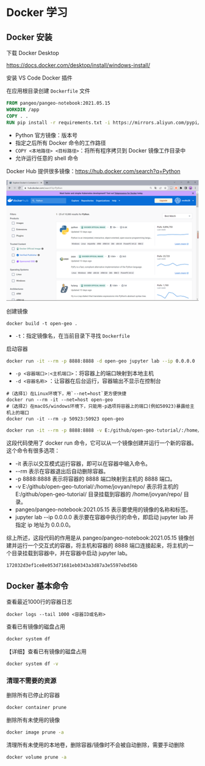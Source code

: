 # Docker 学习



## Docker 安装

下载 Docker Desktop

https://docs.docker.com/desktop/install/windows-install/



安装 VS Code Docker 插件



在应用根目录创建 `Dockerfile` 文件

```dockerfile
FROM pangeo/pangeo-notebook:2021.05.15
WORKDIR /app
COPY . .
RUN pip install -r requirements.txt -i https://mirrors.aliyun.com/pypi/simple/
```

- Python 官方镜像：版本号
- 指定之后所有 Docker 命令的工作路径
- `COPY <本地路径> <目标路径>`：将所有程序拷贝到 Docker 镜像工作目录中
- 允许运行任意的 shell 命令

Docker Hub 提供很多镜像：https://hub.docker.com/search?q=Python

![image-20230426144654613](./imgs/image-20230426144654613.png)



创建镜像

```
docker build -t open-geo .
```

- `-t`：指定镜像名，在当前目录下寻找 `Dockerfile`



启动容器

```sh
docker run -it --rm -p 8888:8888 -d open-geo jupyter lab --ip 0.0.0.0
```

- `-p <容器端口>:<主机端口>`：将容器上的端口映射到本地主机
- `-d <容器名称>` ：让容器在后台运行，容器输出不显示在控制台



```
#（选择1）在Linux环境下，用`--net=host`更方便快捷
docker run --rm -it --net=host open-geo
#（选择2）在macOS/windows环境下，只能用-p选项将容器上的端口(例如50923)暴露给主机上的端口
docker run -it --rm -p 50923:50923 open-geo
```



```sh
docker run -it --rm -p 8888:8888 -v E:/github/open-geo-tutorial/:/home/jovyan/repo/ pangeo/pangeo-notebook:2021.05.15 jupyter lab --ip 0.0.0.0
```

这段代码使用了 docker run 命令，它可以从一个镜像创建并运行一个新的容器。这个命令有很多选项：

- -it 表示以交互模式运行容器，即可以在容器中输入命令。
- --rm 表示在容器退出后自动删除容器。
- -p 8888:8888 表示将容器的 8888 端口映射到主机的 8888 端口。
- -v E:/github/open-geo-tutorial/:/home/jovyan/repo/ 表示将主机的 E:/github/open-geo-tutorial/ 目录挂载到容器的 /home/jovyan/repo/ 目录。
- pangeo/pangeo-notebook:2021.05.15 表示要使用的镜像的名称和标签。
- jupyter lab --ip 0.0.0.0 表示要在容器中执行的命令，即启动 jupyter lab 并指定 ip 地址为 0.0.0.0。

综上所述，这段代码的作用是从 pangeo/pangeo-notebook:2021.05.15 镜像创建并运行一个交互式的容器，将主机和容器的 8888 端口连接起来，将主机的一个目录挂载到容器中，并在容器中启动 jupyter lab。

```
172032d3ef1ce8e053d71681eb0343a3d87a3e5597ebd56b
```



## Docker 基本命令

查看最近1000行的容器日志

```
docker logs --tail 1000 <容器ID或名称>
```

查看已有镜像的磁盘占用

```sh
docker system df
```

【详细】查看已有镜像的磁盘占用

```sh
docker system df -v
```

### 清理不需要的资源

删除所有已停止的容器

```sh
docker container prune
```

删除所有未使用的镜像

```sh
docker image prune -a
```

清理所有未使用的本地卷，删除容器/镜像时不会被自动删除，需要手动删除

```sh
docker volume prune -a
```


